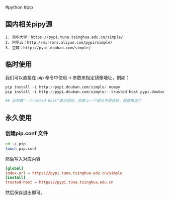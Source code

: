 #python #pip

## 国内相关pipy源

	1. 清华大学：https://pypi.tuna.tsinghua.edu.cn/simple/
	2. 阿里云：http://mirrors.aliyun.com/pypi/simple/
	3. 豆瓣：http://pypi.douban.com/simple/ 

## 临时使用

我们可以直接在 pip 命令中使用 -i 参数来指定镜像地址，例如：

```python
pip install -i http://pypi.douban.com/simple/ numpy
pip install -i http://pypi.douban.com/simple/--trusted-host pypi.douban.com  

## 此参数"--trusted-host"表示信任，如果上一个提示不受信任，就使用这个
```

## 永久使用

### 创建**pip.conf** 文件

```bash
cd ~/.pip
touch pip.conf
```

然后写入对应内容

```conf
[global] 
index-url = https://pypi.tuna.tsinghua.edu.cn/simple
[install]
trusted-host = https://pypi.tuna.tsinghua.edu.cn 
```

然后保存退出即可。
